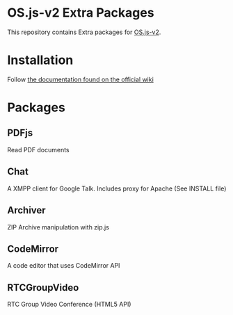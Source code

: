 # OS.js-v2 Extra Packages

This repository contains Extra packages for [OS.js-v2](https://github.com/andersevenrud/OS.js-v2).

# Installation

Follow [the documentation found on the official wiki](https://github.com/andersevenrud/OS.js-v2/wiki/Installation-and-Configuration#packages)

# Packages

## PDFjs

Read PDF documents

## Chat

A XMPP client for Google Talk. Includes proxy for Apache (See INSTALL file)

## Archiver

ZIP Archive manipulation with zip.js

## CodeMirror

A code editor that uses CodeMirror API

## RTCGroupVideo

RTC Group Video Conference (HTML5 API)
